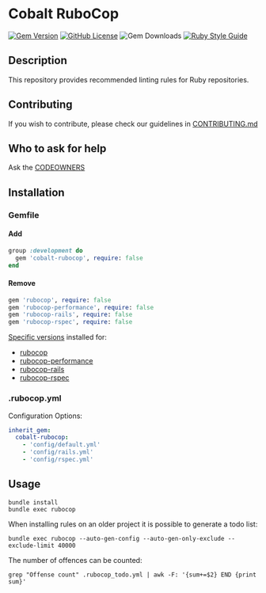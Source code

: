# Cobalt RuboCop

[![Gem Version](https://badge.fury.io/rb/cobalt-rubocop.svg)](https://badge.fury.io/rb/cobalt-rubocop)
[![GitHub License](https://img.shields.io/github/license/cobalthq/cobalt-rubocop.svg)](https://github.com/cobalthq/cobalt-rubocop/blob/main/LICENSE)
![Gem Downloads](https://img.shields.io/gem/dt/cobalt-rubocop)
[![Ruby Style Guide](https://img.shields.io/badge/code_style-rubocop-brightgreen.svg)](https://github.com/rubocop-hq/rubocop)

## Description

This repository provides recommended linting rules for Ruby repositories.

## Contributing

If you wish to contribute, please check our guidelines in
[CONTRIBUTING.md]

## Who to ask for help

Ask the [CODEOWNERS]

## Installation

### Gemfile

#### Add

```ruby
group :development do
  gem 'cobalt-rubocop', require: false
end
```

#### Remove

```ruby
gem 'rubocop', require: false
gem 'rubocop-performance', require: false
gem 'rubocop-rails', require: false
gem 'rubocop-rspec', require: false
```

[Specific versions] installed for:

- [rubocop]
- [rubocop-performance]
- [rubocop-rails]
- [rubocop-rspec]

### .rubocop.yml

Configuration Options:

```yaml
inherit_gem:
  cobalt-rubocop:
    - 'config/default.yml'
    - 'config/rails.yml'
    - 'config/rspec.yml'
```

## Usage

```shell
bundle install
bundle exec rubocop
```

When installing rules on an older project it is possible to generate a todo list:

```shell
bundle exec rubocop --auto-gen-config --auto-gen-only-exclude --exclude-limit 40000
```

The number of offences can be counted:

```shell
grep "Offense count" .rubocop_todo.yml | awk -F: '{sum+=$2} END {print sum}'
```

<!-- Links -->

[CODEOWNERS]: ./CODEOWNERS
[CONTRIBUTING.md]: ./CONTRIBUTING.md
[Specific versions]: ./cobalt-rubocop.gemspec
[rubocop-performance]: https://github.com/rubocop/rubocop-performance
[rubocop-rails]: https://github.com/rubocop/rubocop-rails
[rubocop-rspec]: https://github.com/rubocop/rubocop-rspec
[rubocop]: https://github.com/rubocop-hq/rubocop
